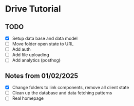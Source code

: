 # Drive Tutorial

## TODO

- [x] Setup data base and data model
- [ ] Move folder open state to URL
- [ ] Add auth
- [ ] Add file uploading
- [ ] Add analytics (posthog)

## Notes from 01/02/2025

- [x] Change folders to link components, remove all client state
- [ ] Clean up the database and data fetching patterns
- [ ] Real homepage
